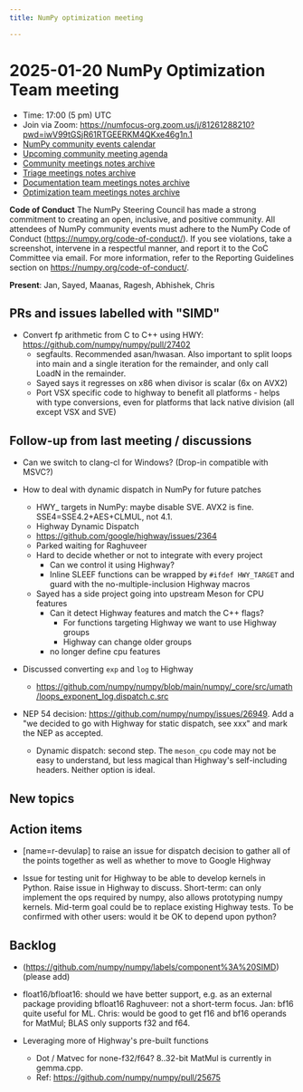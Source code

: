 ```yaml
---
title: NumPy optimization meeting

---
```


# 2025-01-20 NumPy Optimization Team meeting

- Time: 17:00 (5 pm) UTC
- Join via Zoom: https://numfocus-org.zoom.us/j/81261288210?pwd=iwV99tGSjR61RTGEERKM4QKxe46g1n.1  
- [NumPy community events calendar](https://scientific-python.org/calendars)
- [Upcoming community meeting agenda](https://hackmd.io/76o-IxCjQX2mOXO_wwkcpg)
- [Community meetings notes archive](https://github.com/numpy/archive/tree/main/community_meetings)
- [Triage meetings notes archive](https://github.com/numpy/archive/tree/master/triage_meetings)
- [Documentation team meetings notes archive](https://github.com/numpy/archive/tree/main/docs_team_meetings)
- [Optimization team meetings notes archive](https://github.com/numpy/archive/tree/main/optim_team_meetings)

**Code of Conduct**
The NumPy Steering Council has made a strong commitment to creating an open, inclusive, and positive community. 
All attendees of NumPy community events must adhere to the NumPy Code of Conduct (https://numpy.org/code-of-conduct/). 
If you see violations, take a screenshot, intervene in a respectful manner, and report it to the CoC Committee via email. For more information, refer to the Reporting Guidelines section on https://numpy.org/code-of-conduct/.


**Present**: Jan, Sayed, Maanas, Ragesh, Abhishek, Chris

## PRs and issues labelled with "SIMD"

- Convert fp arithmetic from C to C++ using HWY: https://github.com/numpy/numpy/pull/27402
    -    segfaults. Recommended asan/hwasan. Also important to split loops into main and a single iteration for the remainder, and only call LoadN in the remainder.
    -    Sayed says it regresses on x86 when divisor is scalar (6x on AVX2)
    -    Port VSX specific code to highway to benefit all platforms - helps with type conversions, even for platforms that lack native division (all except VSX and SVE)

## Follow-up from last meeting / discussions
    
- Can we switch to clang-cl for Windows? (Drop-in compatible with MSVC?)

- How to deal with dynamic dispatch in NumPy for future patches
    - HWY_ targets in NumPy: maybe disable SVE. AVX2 is fine. SSE4=SSE4.2+AES+CLMUL, not 4.1.
    - Highway Dynamic Dispatch
    - https://github.com/google/highway/issues/2364
    - Parked waiting for Raghuveer
    - Hard to decide whether or not to integrate with every project
        - Can we control it using Highway?
        - Inline SLEEF functions can be wrapped by `#ifdef HWY_TARGET` and guard with the no-multiple-inclusion Highway macros
    - Sayed has a side project going into upstream Meson for CPU features
        - Can it detect Highway features and match the C++ flags?
            - For functions targeting Highway we want to use Highway groups
            - Highway can change older groups
        - no longer define cpu features

- Discussed converting `exp` and `log` to Highway
    - https://github.com/numpy/numpy/blob/main/numpy/_core/src/umath/loops_exponent_log.dispatch.c.src

- NEP 54 decision: https://github.com/numpy/numpy/issues/26949. Add a "we decided to go with Highway for static dispatch, see xxx" and mark the NEP as accepted. 
    - Dynamic dispatch: second step. The `meson_cpu` code may not be easy to understand, but less magical than Highway's self-including headers. Neither option is ideal.


## New topics


## Action items
- [name=r-devulap] to raise an issue for dispatch decision to gather all of the points together as well as whether to move to Google Highway

- Issue for testing unit for Highway to be able to develop kernels in Python. Raise issue in Highway to discuss. Short-term: can only implement the ops required by numpy, also allows prototyping numpy kernels. Mid-term goal could be to replace existing Highway tests. To be confirmed with other users: would it be OK to depend upon python?


## Backlog
* (https://github.com/numpy/numpy/labels/component%3A%20SIMD) (please add)

- float16/bfloat16: should we have better support, e.g. as an external package providing bfloat16
  Raghuveer: not a short-term focus. Jan: bf16 quite useful for ML. Chris: would be good to get f16 and bf16 operands for MatMul; BLAS only supports f32 and f64.

- Leveraging more of Highway's pre-built functions
    - Dot / Matvec for none-f32/f64? 8..32-bit MatMul is currently in gemma.cpp.
    - Ref: https://github.com/numpy/numpy/pull/25675
